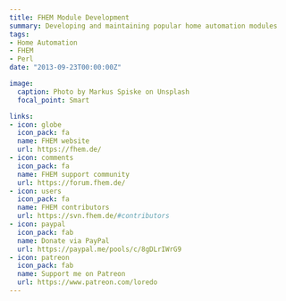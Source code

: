 ```yaml
---
title: FHEM Module Development
summary: Developing and maintaining popular home automation modules
tags:
- Home Automation
- FHEM
- Perl
date: "2013-09-23T00:00:00Z"

image:
  caption: Photo by Markus Spiske on Unsplash
  focal_point: Smart

links:
- icon: globe
  icon_pack: fa
  name: FHEM website
  url: https://fhem.de/
- icon: comments
  icon_pack: fa
  name: FHEM support community
  url: https://forum.fhem.de/
- icon: users
  icon_pack: fa
  name: FHEM contributors
  url: https://svn.fhem.de/#contributors
- icon: paypal
  icon_pack: fab
  name: Donate via PayPal
  url: https://paypal.me/pools/c/8gDLrIWrG9
- icon: patreon
  icon_pack: fab
  name: Support me on Patreon
  url: https://www.patreon.com/loredo
---
```


